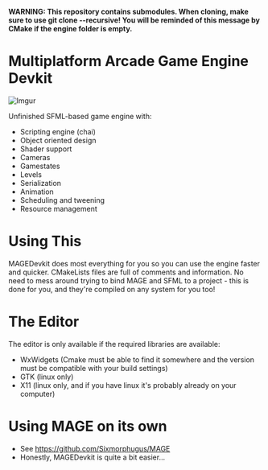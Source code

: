 **WARNING: This repository contains submodules. When cloning, make sure to use git clone --recursive! You will be reminded of this message by CMake if the engine folder is empty.**

# Multiplatform Arcade Game Engine Devkit
![Imgur](http://i.imgur.com/Qf707M2.png)

Unfinished SFML-based game engine with:
- Scripting engine (chai)
- Object oriented design
- Shader support
- Cameras
- Gamestates
- Levels
- Serialization
- Animation
- Scheduling and tweening
- Resource management

# Using This
MAGEDevkit does most everything for you so you can use the engine faster and quicker.
CMakeLists files are full of comments and information.
No need to mess around trying to bind MAGE and SFML to a project - this is done for you, and they're compiled on any system for you too!

# The Editor
The editor is only available if the required libraries are available:
- WxWidgets (Cmake must be able to find it somewhere and the version must be compatible with your build settings)
- GTK (linux only)
- X11 (linux only, and if you have linux it's probably already on your computer)

# Using MAGE on its own
- See https://github.com/Sixmorphugus/MAGE
- Honestly, MAGEDevkit is quite a bit easier...
